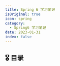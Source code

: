 ```yaml
---
title: Spring 6 学习笔记
isOriginal: true
icon: spring
category:
  - Spring6 学习笔记
date: 2023-01-31
index: false
---
```


## 🎖️ 目录